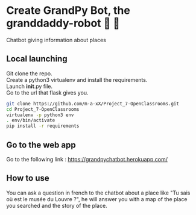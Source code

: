 # Create GrandPy Bot, the granddaddy-robot  🤖 👴

Chatbot giving information about places

## Local launching
Git clone the repo.\
Create a python3 virtualenv and install the requirements.\
Launch __init__.py file.\
Go to the url that flask gives you.

```bash
git clone https://github.com/m-a-xX/Project_7-OpenClassrooms.git
cd Project_7-OpenClassrooms
virtualenv -p python3 env
. env/bin/activate
pip install -r requirements
```

## Go to the web app

Go to the following link : https://grandpychatbot.herokuapp.com/


## How to use

You can ask a question in french to the chatbot about a place like "Tu sais où est le musée du Louvre ?", he will answer you with a map of the place you searched and the story of the place.
